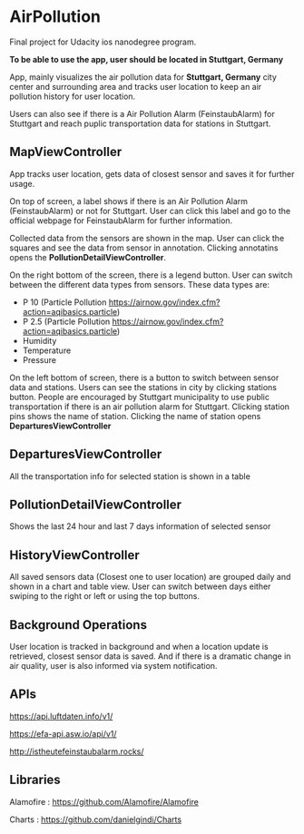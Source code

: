 # AirPollution
Final project for Udacity ios nanodegree program.

**To be able to use the app, user should be located in Stuttgart, Germany** 

App, mainly visualizes the air pollution data for **Stuttgart, Germany** city center and surrounding area and tracks user location to keep an air pollution history for user location.

Users can also see if there is a Air Pollution Alarm (FeinstaubAlarm) for Stuttgart and reach puplic transportation data for stations in Stuttgart.

## MapViewController

App tracks user location, gets data of closest sensor and saves it for further usage.

On top of screen, a label shows if there is an Air Pollution Alarm (FeinstaubAlarm) or not for Stuttgart. User can click this label and go to the official webpage for FeinstaubAlarm for further information. 

Collected data from the sensors are shown in the map. User can click the squares and see the data from sensor in annotation. Clicking annotatins opens the **PollutionDetailViewController**.

On the right bottom of the screen, there is a legend button. User can switch between the different data types from sensors. These data types are:

- P 10 (Particle Pollution https://airnow.gov/index.cfm?action=aqibasics.particle)
- P 2.5 (Particle Pollution https://airnow.gov/index.cfm?action=aqibasics.particle)
- Humidity
- Temperature
- Pressure

On the left bottom of screen, there is a button to switch between sensor data and stations. Users can see the stations in city by clicking stations button. People are encouraged by Stuttgart municipality to use public transportation if there is an air pollution alarm for Stuttgart. Clicking station pins shows the name of station. Clicking the name of station opens **DeparturesViewController** 

## DeparturesViewController

All the transportation info for selected station is shown in a table

## PollutionDetailViewController

Shows the last 24 hour and last 7 days information of selected sensor

## HistoryViewController

All saved sensors data (Closest one to user location) are grouped daily and shown in a chart and table view. User can switch between days either swiping to the right or left or using the top buttons.

## Background Operations

User location is tracked in background and when a location update is retrieved, closest sensor data is saved. And if there is a dramatic change in air quality, user is also informed via system notification.

## APIs

https://api.luftdaten.info/v1/

https://efa-api.asw.io/api/v1/

http://istheutefeinstaubalarm.rocks/

## Libraries

Alamofire : https://github.com/Alamofire/Alamofire

Charts : https://github.com/danielgindi/Charts






